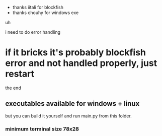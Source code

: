 * thanks iitali for blockfish
* thanks chouhy for windows exe

uh

i need to do error handling

# if it bricks it's probably blockfish error and not handled properly, just restart

the end

## executables available for windows + linux

but you can build it yourself and run main.py from this folder.

### minimum terminal size 78x28
